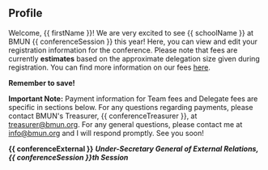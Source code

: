 ## Profile

Welcome, {{ firstName }}! We are very excited to see {{ schoolName }} at BMUN {{ conferenceSession }} this year! Here, you can view and edit your registration information for the conference. Please note that fees are currently **estimates** based on the approximate delegation size given during registration. You can find more information on our fees [here](http://www.bmun.org/first-steps).

**Remember to save!**

**Important Note:** Payment information for Team fees and Delegate fees are specific in sections below. For any questions regarding payments, please contact BMUN's Treasurer, {{ conferenceTreasurer }}, at [treasurer@bmun.org](mailto:treasurer@bmun.org).
For any general questions, please contact me at [info@bmun.org](mailto:info@bmun.org) and I will respond promptly. See you soon!

**{{ conferenceExternal }}** ***Under-Secretary General of External Relations, {{ conferenceSession }}th Session***
